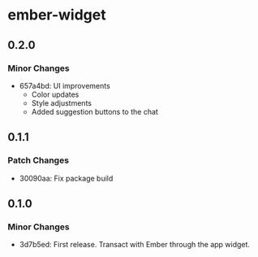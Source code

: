 # ember-widget

## 0.2.0

### Minor Changes

- 657a4bd: UI improvements
  - Color updates
  - Style adjustments
  - Added suggestion buttons to the chat

## 0.1.1

### Patch Changes

- 30090aa: Fix package build

## 0.1.0

### Minor Changes

- 3d7b5ed: First release. Transact with Ember through the app widget.
